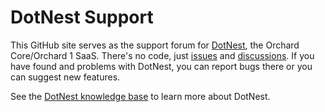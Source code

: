 # DotNest Support

This GitHub site serves as the support forum for [DotNest](https://dotnest.com/), the Orchard Core/Orchard 1 SaaS. There's no code, just [issues](https://github.com/Lombiq/DotNest-Support/issues) and [discussions](https://github.com/Lombiq/DotNest-Support/discussions). If you have found and problems with DotNest, you can report bugs there or you can suggest new features.

See the [DotNest knowledge base](https://dotnest.com/knowledge-base/) to learn more about DotNest.
